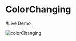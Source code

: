 # ColorChanging

#Live Demo

![colorChanging](https://github.com/Arfinrabby30/ColorChanging/assets/53785081/a5b59cf7-fe24-47ce-a487-b4eeb06780fc)
